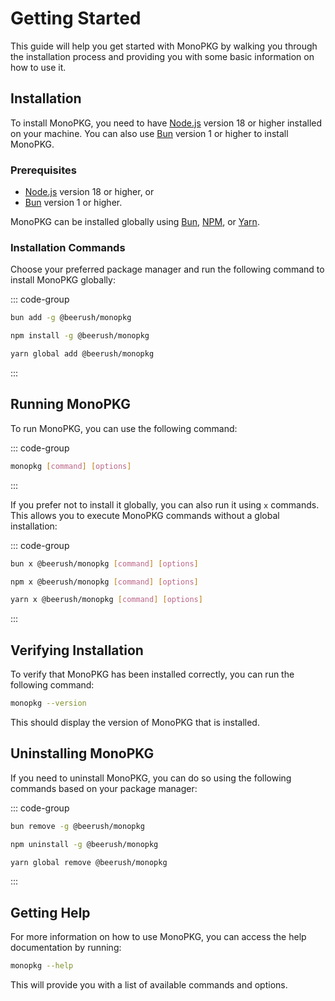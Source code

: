 # Getting Started

This guide will help you get started with MonoPKG by walking you through the installation process and providing you with some basic information on how to use it.

## Installation

To install MonoPKG, you need to have [Node.js](https://nodejs.org) version 18 or higher installed on your machine. You can also use [Bun](https://bun.sh) version 1 or higher to install MonoPKG.

### Prerequisites

- [Node.js](https://nodejs.org) version 18 or higher, or
- [Bun](https://bun.sh) version 1 or higher.

MonoPKG can be installed globally using [Bun](https://bun.sh), [NPM](https://npmjs.com), or [Yarn](https://yarnpkg.com).

### Installation Commands

Choose your preferred package manager and run the following command to install MonoPKG globally:

::: code-group

```sh [Bun]
bun add -g @beerush/monopkg
```

```sh [NPM]
npm install -g @beerush/monopkg
```

```sh [Yarn]
yarn global add @beerush/monopkg
```

:::

## Running MonoPKG

To run MonoPKG, you can use the following command:

::: code-group

```sh [Global]
monopkg [command] [options]
```

:::

If you prefer not to install it globally, you can also run it using `x` commands. This allows you to execute MonoPKG commands without a global installation:

::: code-group

```sh [Bun]
bun x @beerush/monopkg [command] [options]
```

```sh [NPM]
npm x @beerush/monopkg [command] [options]
```

```sh [Yarn]
yarn x @beerush/monopkg [command] [options]
```

:::

## Verifying Installation

To verify that MonoPKG has been installed correctly, you can run the following command:

```sh
monopkg --version
```

This should display the version of MonoPKG that is installed.

## Uninstalling MonoPKG

If you need to uninstall MonoPKG, you can do so using the following commands based on your package manager:

::: code-group

```sh [Bun]
bun remove -g @beerush/monopkg
```

```sh [NPM]
npm uninstall -g @beerush/monopkg
```

```sh [Yarn]
yarn global remove @beerush/monopkg
```

:::

## Getting Help

For more information on how to use MonoPKG, you can access the help documentation by running:

```sh
monopkg --help
```

This will provide you with a list of available commands and options.
